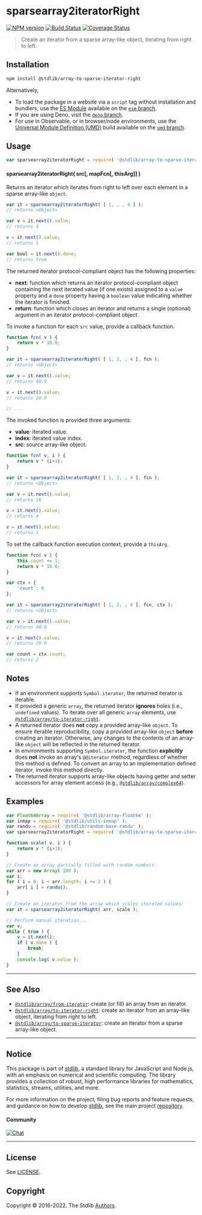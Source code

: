 <!--

@license Apache-2.0

Copyright (c) 2019 The Stdlib Authors.

Licensed under the Apache License, Version 2.0 (the "License");
you may not use this file except in compliance with the License.
You may obtain a copy of the License at

   http://www.apache.org/licenses/LICENSE-2.0

Unless required by applicable law or agreed to in writing, software
distributed under the License is distributed on an "AS IS" BASIS,
WITHOUT WARRANTIES OR CONDITIONS OF ANY KIND, either express or implied.
See the License for the specific language governing permissions and
limitations under the License.

-->

# sparsearray2iteratorRight

[![NPM version][npm-image]][npm-url] [![Build Status][test-image]][test-url] [![Coverage Status][coverage-image]][coverage-url] <!-- [![dependencies][dependencies-image]][dependencies-url] -->

> Create an iterator from a sparse array-like object, iterating from right to left.

<!-- Section to include introductory text. Make sure to keep an empty line after the intro `section` element and another before the `/section` close. -->

<section class="intro">

</section>

<!-- /.intro -->

<!-- Package usage documentation. -->

<section class="installation">

## Installation

```bash
npm install @stdlib/array-to-sparse-iterator-right
```

Alternatively,

-   To load the package in a website via a `script` tag without installation and bundlers, use the [ES Module][es-module] available on the [`esm` branch][esm-url].
-   If you are using Deno, visit the [`deno` branch][deno-url].
-   For use in Observable, or in browser/node environments, use the [Universal Module Definition (UMD)][umd] build available on the [`umd` branch][umd-url].

</section>

<section class="usage">

## Usage

```javascript
var sparsearray2iteratorRight = require( '@stdlib/array-to-sparse-iterator-right' );
```

#### sparsearray2iteratorRight( src\[, mapFcn\[, thisArg]] )

Returns an iterator which iterates from right to left over each element in a sparse array-like `object`.

<!-- eslint-disable no-sparse-arrays -->

```javascript
var it = sparsearray2iteratorRight( [ 1, , , 4 ] );
// returns <Object>

var v = it.next().value;
// returns 4

v = it.next().value;
// returns 1

var bool = it.next().done;
// returns true
```

The returned iterator protocol-compliant object has the following properties:

-   **next**: function which returns an iterator protocol-compliant object containing the next iterated value (if one exists) assigned to a `value` property and a `done` property having a `boolean` value indicating whether the iterator is finished.
-   **return**: function which closes an iterator and returns a single (optional) argument in an iterator protocol-compliant object.

To invoke a function for each `src` value, provide a callback function.

<!-- eslint-disable no-sparse-arrays -->

```javascript
function fcn( v ) {
    return v * 10.0;
}

var it = sparsearray2iteratorRight( [ 1, 2, , 4 ], fcn );
// returns <Object>

var v = it.next().value;
// returns 40.0

v = it.next().value;
// returns 20.0

// ...
```

The invoked function is provided three arguments:

-   **value**: iterated value.
-   **index**: iterated value index.
-   **src**: source array-like object.

<!-- eslint-disable no-sparse-arrays -->

```javascript
function fcn( v, i ) {
    return v * (i+1);
}

var it = sparsearray2iteratorRight( [ 1, 2, , 4 ], fcn );
// returns <Object>

var v = it.next().value;
// returns 16

v = it.next().value;
// returns 4

v = it.next().value;
// returns 1
```

To set the callback function execution context, provide a `thisArg`.

<!-- eslint-disable no-sparse-arrays -->

```javascript
function fcn( v ) {
    this.count += 1;
    return v * 10.0;
}

var ctx = {
    'count': 0
};

var it = sparsearray2iteratorRight( [ 1, 2, , 4 ], fcn, ctx );
// returns <Object>

var v = it.next().value;
// returns 40.0

v = it.next().value;
// returns 20.0

var count = ctx.count;
// returns 2
```

</section>

<!-- /.usage -->

<!-- Package usage notes. Make sure to keep an empty line after the `section` element and another before the `/section` close. -->

<section class="notes">

## Notes

-   If an environment supports `Symbol.iterator`, the returned iterator is iterable.
-   If provided a generic `array`, the returned iterator **ignores** holes (i.e., `undefined` values). To iterate over all generic `array` elements, use [`@stdlib/array/to-iterator-right`][@stdlib/array/to-iterator-right].
-   A returned iterator does **not** copy a provided array-like `object`. To ensure iterable reproducibility, copy a provided array-like `object` **before** creating an iterator. Otherwise, any changes to the contents of an array-like `object` will be reflected in the returned iterator.
-   In environments supporting `Symbol.iterator`, the function **explicitly** does **not** invoke an array's `@@iterator` method, regardless of whether this method is defined. To convert an array to an implementation defined iterator, invoke this method directly.
-   The returned iterator supports array-like objects having getter and setter accessors for array element access (e.g., [`@stdlib/array/complex64`][@stdlib/array/complex64]).

</section>

<!-- /.notes -->

<!-- Package usage examples. -->

<section class="examples">

## Examples

<!-- eslint no-undef: "error" -->

```javascript
var Float64Array = require( '@stdlib/array-float64' );
var inmap = require( '@stdlib/utils-inmap' );
var randu = require( '@stdlib/random-base-randu' );
var sparsearray2iteratorRight = require( '@stdlib/array-to-sparse-iterator-right' );

function scale( v, i ) {
    return v * (i+1);
}

// Create an array partially filled with random numbers:
var arr = new Array( 100 );
var i;
for ( i = 0; i < arr.length; i += 2 ) {
    arr[ i ] = randu();
}

// Create an iterator from the array which scales iterated values:
var it = sparsearray2iteratorRight( arr, scale );

// Perform manual iteration...
var v;
while ( true ) {
    v = it.next();
    if ( v.done ) {
        break;
    }
    console.log( v.value );
}
```

</section>

<!-- /.examples -->

<!-- Section to include cited references. If references are included, add a horizontal rule *before* the section. Make sure to keep an empty line after the `section` element and another before the `/section` close. -->

<section class="references">

</section>

<!-- /.references -->

<!-- Section for related `stdlib` packages. Do not manually edit this section, as it is automatically populated. -->

<section class="related">

* * *

## See Also

-   <span class="package-name">[`@stdlib/array/from-iterator`][@stdlib/array/from-iterator]</span><span class="delimiter">: </span><span class="description">create (or fill) an array from an iterator.</span>
-   <span class="package-name">[`@stdlib/array/to-iterator-right`][@stdlib/array/to-iterator-right]</span><span class="delimiter">: </span><span class="description">create an iterator from an array-like object, iterating from right to left.</span>
-   <span class="package-name">[`@stdlib/array/to-sparse-iterator`][@stdlib/array/to-sparse-iterator]</span><span class="delimiter">: </span><span class="description">create an iterator from a sparse array-like object.</span>

</section>

<!-- /.related -->

<!-- Section for all links. Make sure to keep an empty line after the `section` element and another before the `/section` close. -->


<section class="main-repo" >

* * *

## Notice

This package is part of [stdlib][stdlib], a standard library for JavaScript and Node.js, with an emphasis on numerical and scientific computing. The library provides a collection of robust, high performance libraries for mathematics, statistics, streams, utilities, and more.

For more information on the project, filing bug reports and feature requests, and guidance on how to develop [stdlib][stdlib], see the main project [repository][stdlib].

#### Community

[![Chat][chat-image]][chat-url]

---

## License

See [LICENSE][stdlib-license].


## Copyright

Copyright &copy; 2016-2022. The Stdlib [Authors][stdlib-authors].

</section>

<!-- /.stdlib -->

<!-- Section for all links. Make sure to keep an empty line after the `section` element and another before the `/section` close. -->

<section class="links">

[npm-image]: http://img.shields.io/npm/v/@stdlib/array-to-sparse-iterator-right.svg
[npm-url]: https://npmjs.org/package/@stdlib/array-to-sparse-iterator-right

[test-image]: https://github.com/stdlib-js/array-to-sparse-iterator-right/actions/workflows/test.yml/badge.svg?branch=main
[test-url]: https://github.com/stdlib-js/array-to-sparse-iterator-right/actions/workflows/test.yml?query=branch:main

[coverage-image]: https://img.shields.io/codecov/c/github/stdlib-js/array-to-sparse-iterator-right/main.svg
[coverage-url]: https://codecov.io/github/stdlib-js/array-to-sparse-iterator-right?branch=main

<!--

[dependencies-image]: https://img.shields.io/david/stdlib-js/array-to-sparse-iterator-right.svg
[dependencies-url]: https://david-dm.org/stdlib-js/array-to-sparse-iterator-right/main

-->

[umd]: https://github.com/umdjs/umd
[es-module]: https://developer.mozilla.org/en-US/docs/Web/JavaScript/Guide/Modules

[deno-url]: https://github.com/stdlib-js/array-to-sparse-iterator-right/tree/deno
[umd-url]: https://github.com/stdlib-js/array-to-sparse-iterator-right/tree/umd
[esm-url]: https://github.com/stdlib-js/array-to-sparse-iterator-right/tree/esm

[chat-image]: https://img.shields.io/gitter/room/stdlib-js/stdlib.svg
[chat-url]: https://gitter.im/stdlib-js/stdlib/

[stdlib]: https://github.com/stdlib-js/stdlib

[stdlib-authors]: https://github.com/stdlib-js/stdlib/graphs/contributors

[stdlib-license]: https://raw.githubusercontent.com/stdlib-js/array-to-sparse-iterator-right/main/LICENSE

[@stdlib/array/complex64]: https://github.com/stdlib-js/array-complex64

<!-- <related-links> -->

[@stdlib/array/from-iterator]: https://github.com/stdlib-js/array-from-iterator

[@stdlib/array/to-iterator-right]: https://github.com/stdlib-js/array-to-iterator-right

[@stdlib/array/to-sparse-iterator]: https://github.com/stdlib-js/array-to-sparse-iterator

<!-- </related-links> -->

</section>

<!-- /.links -->
